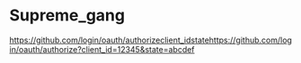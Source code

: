 # Supreme_gang
https://github.com/login/oauth/authorizeclient_idstatehttps://github.com/login/oauth/authorize?client_id=12345&state=abcdef
